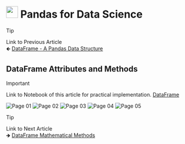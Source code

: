 # <picture> <source srcset="https://pandas.pydata.org/static/img/pandas_mark_white.svg" type="image/webp"> <img src="https://pandas.pydata.org/static/img/pandas_mark_white.svg" width="32" height="32"> </picture> Pandas for Data Science 


> [!TIP]  
> Link to Previous Article  
> 🡸 [DataFrame - A Pandas Data Structure](../Articles/110_dataframes.md)

## DataFrame Attributes and Methods

> [!IMPORTANT]  
> Link to Notebook of this article for practical implementation.
> [DataFrame](../Notebooks/111_dataframes_attributes_and_methods.ipynb)


![Page 01](../Resources/Images/111_01.jpeg) 
![Page 02](../Resources/Images/111_02.jpeg) 
![Page 03](../Resources/Images/111_03.jpeg) 
![Page 04](../Resources/Images/111_04.jpeg) 
![Page 05](../Resources/Images/111_05.jpeg)

> [!TIP]  
> Link to Next Article  
> 🡺 [DataFrame Mathematical Methods](./112_dataframes_mathematical_methods.md)